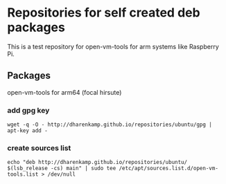 # Repositories for self created deb packages

This is a test repository for open-vm-tools for arm systems like Raspberry Pi.

## Packages
open-vm-tools for arm64 (focal hirsute)

### add gpg key
```wget -q -O - http://dharenkamp.github.io/repositories/ubuntu/gpg | apt-key add -```

### create sources list
```echo "deb http://dharenkamp.github.io/repositories/ubuntu/ $(lsb_release -cs) main" | sudo tee /etc/apt/sources.list.d/open-vm-tools.list > /dev/null```

